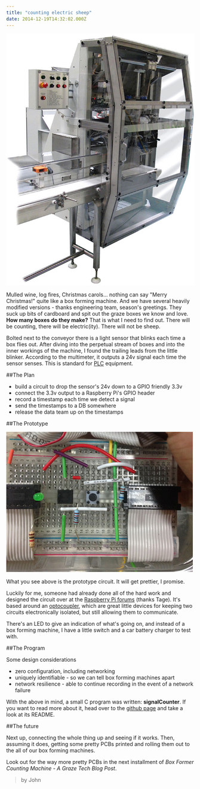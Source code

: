 ```yaml
---
title: "counting electric sheep"
date: 2014-12-19T14:32:02.000Z
---
```


![box former][boxformer]

Mulled wine, log fires, Christmas carols... nothing can say "Merry Christmas!" quite like a box forming machine. And we have several heavily modified versions - thanks engineering team, season's greetings. They suck up bits of cardboard and spit out the graze boxes we know and love. **How many boxes do they make?** That is what I need to find out. There will be counting, there will be electric(ity). There will not be sheep.

Bolted next to the conveyor there is a light sensor that blinks each time a box flies out. After diving into the perpetual stream of boxes and into the inner workings of the machine, I found the trailing leads from the little blinker. According to the multimeter, it outputs a 24v signal each time the sensor senses. This is standard for [PLC](http://en.wikipedia.org/wiki/Programmable_logic_controller) equipment.

##The Plan


* build a circuit to drop the sensor's 24v down to a GPIO friendly 3.3v
* connect the 3.3v output to a Raspberry Pi's GPIO header
* record a timestamp each time we detect a signal
* send the timestamps to a DB somewhere
* release the data team up on the timestamps

##The Prototype

![breadboard][prototype]

What you see above is the prototype circuit. It will get prettier, I promise.

Luckily for me, someone had already done all of the hard work and designed the circuit over at the [Raspberry Pi forums](http://www.raspberrypi.org/forums/viewtopic.php?f=44&t=42938) (thanks Tage). It's based around an [optocoupler](http://en.wikipedia.org/wiki/Opto-isolator), which are great little devices for keeping two circuits electronically isolated, but still allowing them to communicate.

There's an LED to give an indication of what's going on, and instead of a box forming machine, I have a little switch and a car battery charger to test with.

##The Program

Some design considerations

* zero configuration, including networking
* uniquely identifiable - so we can tell box forming machines apart
* network resilience - able to continue recording in the event of a network failure

With the above in mind, a small C program was written: **signalCounter**. If you want to read more about it, head over to the [github page](https://github.com/graze/signalCounter/) and take a look at its README.

##The future

Next up, connecting the whole thing up and seeing if it works. Then, assuming it does, getting some pretty PCBs printed and rolling them out to the all of our box forming machines.

Look out for the way more pretty PCBs in the next installment of *Box Former Counting Machine - A Graze Tech Blog Post*.

>by John

[boxFormer]: /content/images/2014/12/box-former-1.jpg
[prototype]: /content/images/2014/Aug/breadboard-1.jpg